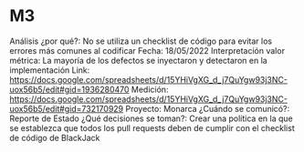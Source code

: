 # M3

Análisis ¿por qué?: No se utiliza un checklist de código para evitar los errores más comunes al codificar
Fecha: 18/05/2022
Interpretación valor métrica: La mayoría de los defectos se inyectaron y detectaron en la implementación
Link: https://docs.google.com/spreadsheets/d/15YHiVgXG_d_j7QuYgw93j3NC-uox56b5/edit#gid=1936280470
Medición: https://docs.google.com/spreadsheets/d/15YHiVgXG_d_j7QuYgw93j3NC-uox56b5/edit#gid=732170929
Proyecto: Monarca
¿Cuándo se comunicó?: Reporte de Estado
¿Qué decisiones se toman?: Crear una política en la que se establezca que todos los pull requests deben de cumplir con el checklist de código de BlackJack